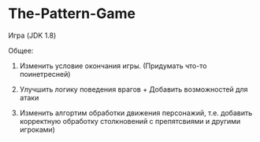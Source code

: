 # The-Pattern-Game
Игра (JDK 1.8)

Общее:

1) Изменить условие окончания игры. (Придумать что-то поинетресней)

2) Улучшить логику поведения врагов + Добавить возможностей для атаки

3) Изменить алгортим обработки движения персонажий, т.е. добавить корректную обработку столкновений с препятсвиями и другими игроками)
